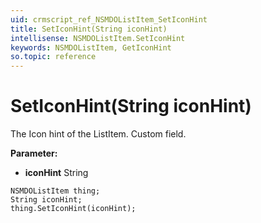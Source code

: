 ```yaml
---
uid: crmscript_ref_NSMDOListItem_SetIconHint
title: SetIconHint(String iconHint)
intellisense: NSMDOListItem.SetIconHint
keywords: NSMDOListItem, GetIconHint
so.topic: reference
---
```


# SetIconHint(String iconHint)

The Icon hint of the ListItem. Custom field.

**Parameter:** 
 - **iconHint** String

```crmscript
NSMDOListItem thing;
String iconHint;
thing.SetIconHint(iconHint);
```

